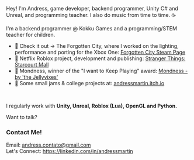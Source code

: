 Hey! I'm Andress, game developer, backend programmer, Unity C# and Unreal, and programming teacher. I also do music from time to time. ☕
<br>

I'm a backend programmer @ Kokku Games and a programming/STEM teacher for children.

- 📢 Check it out -> The Forgotten City, where I worked on the lighting, performance and porting for the Xbox One: [Forgotten City Steam Page](https://store.steampowered.com/app/874260/The_Forgotten_City/)
- 📢 Netflix Roblox project, development and publishing: [Stranger Things: Starcourt Mall](https://www.roblox.com/games/5853107391/Stranger-Things-Starcourt-Mall?refPageId=1ca56d8e-7feb-41ab-a946-617a7f8b5726)
- 🍮 Mondness, winner of the "I want to Keep Playing" award: [Mondness - by 'the Jellyvixes'](https://mewmewdevart.itch.io/mondness)
- 👾 Some small jams & college projects at: [andressmartin.itch.io](https://andressmartin.itch.io/)
<!---
- 🍊 My team's WIP game: [Bergamaker](https://github.com/AndressMartin/Bergamaker)
-->
  <br>

I regularly work with <strong>Unity, Unreal, Roblox (Lua), OpenGL and Python.</strong>

Want to talk?

<html>  
  <body>
    <div>
       <h3>Contact Me!</h3>
       <label>Email:</label>
       <a href="mailto: andress.contato@gmail.com"   target="_blank">andress.contato@gmail.com</a>
      <br>
      <label>Let's Connect:</label>
      <a href = "https://linkedin.com/in/andressmartin" target="_blank">https://linkedin.com/in/andressmartin</a>
    </div>
  </body>
</html>
